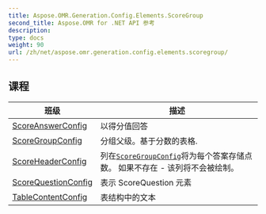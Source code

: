 ```yaml
---
title: Aspose.OMR.Generation.Config.Elements.ScoreGroup
second_title: Aspose.OMR for .NET API 参考
description: 
type: docs
weight: 90
url: /zh/net/aspose.omr.generation.config.elements.scoregroup/
---
```



## 课程

| 班级 | 描述 |
| --- | --- |
| [ScoreAnswerConfig](./scoreanswerconfig/) | 以得分值回答 |
| [ScoreGroupConfig](./scoregroupconfig/) | 分组父级。基于分数的表格. |
| [ScoreHeaderConfig](./scoreheaderconfig/) | 列在[`ScoreGroupConfig`](../aspose.omr.generation.config.elements.scoregroup/scoregroupconfig/)将为每个答案存储点数。 如果不存在 - 该列将不会被绘制。 |
| [ScoreQuestionConfig](./scorequestionconfig/) | 表示 ScoreQuestion 元素 |
| [TableContentConfig](./tablecontentconfig/) | 表结构中的文本 |


